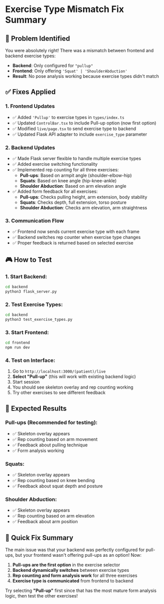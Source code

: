 # Exercise Type Mismatch Fix Summary

## 🎯 **Problem Identified**
You were absolutely right! There was a mismatch between frontend and backend exercise types:

- **Backend**: Only configured for `"pullup"` 
- **Frontend**: Only offering `'Squat' | 'ShoulderAbduction'`
- **Result**: No pose analysis working because exercise types didn't match

## ✅ **Fixes Applied**

### 1. **Frontend Updates**
- ✅ Added `'Pullup'` to exercise types in `types/index.ts`
- ✅ Updated `ControlBar.tsx` to include Pull-up option (now first option)
- ✅ Modified `live/page.tsx` to send exercise type to backend
- ✅ Updated Flask API adapter to include `exercise_type` parameter

### 2. **Backend Updates**
- ✅ Made Flask server flexible to handle multiple exercise types
- ✅ Added exercise switching functionality
- ✅ Implemented rep counting for all three exercises:
  - **Pull-ups**: Based on armpit angle (shoulder-elbow-hip)
  - **Squats**: Based on knee angle (hip-knee-ankle)
  - **Shoulder Abduction**: Based on arm elevation angle
- ✅ Added form feedback for all exercises:
  - **Pull-ups**: Checks pulling height, arm extension, body stability
  - **Squats**: Checks depth, full extension, torso posture
  - **Shoulder Abduction**: Checks arm elevation, arm straightness

### 3. **Communication Flow**
- ✅ Frontend now sends current exercise type with each frame
- ✅ Backend switches rep counter when exercise type changes
- ✅ Proper feedback is returned based on selected exercise

## 🎮 **How to Test**

### 1. Start Backend:
```bash
cd backend
python3 flask_server.py
```

### 2. Test Exercise Types:
```bash
cd backend
python3 test_exercise_types.py
```

### 3. Start Frontend:
```bash
cd frontend
npm run dev
```

### 4. Test on Interface:
1. Go to `http://localhost:3000/(patient)/live`
2. **Select "Pull-up"** (this will work with existing backend logic)
3. Start session
4. You should see skeleton overlay and rep counting working
5. Try other exercises to see different feedback

## 🎯 **Expected Results**

### Pull-ups (Recommended for testing):
- ✅ Skeleton overlay appears
- ✅ Rep counting based on arm movement
- ✅ Feedback about pulling technique
- ✅ Form analysis working

### Squats:
- ✅ Skeleton overlay appears  
- ✅ Rep counting based on knee bending
- ✅ Feedback about squat depth and posture

### Shoulder Abduction:
- ✅ Skeleton overlay appears
- ✅ Rep counting based on arm elevation
- ✅ Feedback about arm position

## 🚀 **Quick Fix Summary**

The main issue was that your backend was perfectly configured for pull-ups, but your frontend wasn't offering pull-ups as an option! Now:

1. **Pull-ups are the first option** in the exercise selector
2. **Backend dynamically switches** between exercise types
3. **Rep counting and form analysis work** for all three exercises
4. **Exercise type is communicated** from frontend to backend

Try selecting **"Pull-up"** first since that has the most mature form analysis logic, then test the other exercises!
